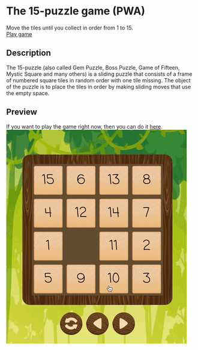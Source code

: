 # The 15-puzzle game (PWA)
Move the tiles until you collect in order from 1 to 15.</br>
[Play game](https://albertgabdullin.github.io/puzzle15/)

## Description
The 15-puzzle (also called Gem Puzzle, Boss Puzzle, Game of Fifteen, Mystic Square and many others) is a sliding
puzzle that consists of a frame of numbered square tiles in random order with one tile missing.
The object of the puzzle is to place the tiles in order by making sliding moves that use the empty space.

## Preview
If you want to play the game right now, then you can do it [here](https://albertgabdullin.github.io/puzzle15/).</br>
![Game preview gif](game.gif)
